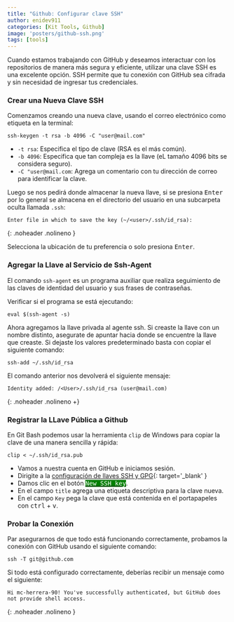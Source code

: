 ```yaml
---
title: "Github: Configurar clave SSH"
author: enidev911
categories: [Kit Tools, Github]
image: 'posters/github-ssh.png'
tags: [tools]
---
```


Cuando estamos trabajando con GitHub y deseamos interactuar con los repositorios de manera más segura y eficiente, utilizar una clave SSH es una excelente opción. SSH permite que tu conexión con GitHub sea cifrada y sin necesidad de ingresar tus credenciales.

### Crear una Nueva Clave SSH

Comenzamos creando una nueva clave, usando el correo electrónico como etiqueta en la terminal:

```terminal
ssh-keygen -t rsa -b 4096 -C "user@mail.com"
```

- `-t rsa`: Especifica el tipo de clave (RSA es el más común).
- `-b 4096`: Especifica que tan compleja es la llave (eL tamaño 4096 bits se considera seguro).
- `-C "user@mail.com`: Agrega un comentario con tu dirección de correo para identificar la clave.

Luego se nos pedirá donde almacenar la nueva llave, si se presiona <kbd>Enter</kbd> por lo general se almacena en el directorio del usuario en una subcarpeta oculta llamada `.ssh`:

```
Enter file in which to save the key (~/<user>/.ssh/id_rsa):
```
{: .noheader .nolineno }


Selecciona la ubicación de tu preferencia o solo presiona <kbd>Enter</kbd>.

### Agregar la Llave al Servicio de Ssh-Agent

El comando `ssh-agent` es un programa auxiliar que realiza seguimiento de las claves de identidad del usuario y sus frases de contraseñas.

Verificar si el programa se está ejecutando:

```terminal
eval $(ssh-agent -s)
```

Ahora agregamos la llave privada al agente ssh. Si creaste la llave con un nombre distinto, asegurate de apuntar hacia donde se encuentre la llave que creaste. Si dejaste los valores predeterminado basta con copiar el siguiente comando:

```terminal
ssh-add ~/.ssh/id_rsa
``` 

El comando anterior nos devolverá el siguiente mensaje:

```
Identity added: /<User>/.ssh/id_rsa (user@mail.com)
```
{: .noheader .nolineno +}


### Registrar la LLave Pública a Github

En Git Bash podemos usar la herramienta `clip` de Windows para copiar la clave de una manera sencilla y rápida:

```terminal
clip < ~/.ssh/id_rsa.pub
```

- Vamos a nuestra cuenta en GitHub e iniciamos sesión.
- Dirigite a la [configuración de llaves SSH y GPG](https://github.com/settings/keys){: target='_blank' }
- Damos clic en el botón <a href="https://github.com/settings/ssh/new" target="_blank" class="border-0"><kbd style="background: green; color: white">New SSH key</kbd></a>.
- En el campo `title` agrega una etiqueta descriptiva para la clave nueva.
- En el campo `Key` pega la clave que está contenida en el portapapeles con <kbd>ctrl</kbd> + <kbd>v</kbd>.


### Probar la Conexión

Par asegurarnos de que todo está funcionando correctamente, probamos la conexión con GitHub usando el siguiente comando:

```terminal
ssh -T git@github.com
```

Si todo está configurado correctamente, deberías recibir un mensaje como el siguiente:

```
Hi mc-herrera-90! You've successfully authenticated, but GitHub does not provide shell access.
```
{: .noheader .nolineno }
